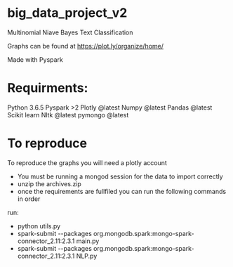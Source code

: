 # big_data_project_v2
Multinomial Niave Bayes Text Classification

Graphs can be found at https://plot.ly/organize/home/

Made with Pyspark

# Requirments:
Python 3.6.5
Pyspark >2
Plotly @latest
Numpy @latest
Pandas @latest
Scikit learn
Nltk @latest
pymongo @latest

# To reproduce
To reproduce the graphs you will need a plotly account

* You must be running a mongod session for the data to import correctly
* unzip the archives.zip
* once the requirements are fullfiled you can run the following commands in order

run:
* python utils.py 
* spark-submit --packages org.mongodb.spark:mongo-spark-connector_2.11:2.3.1 main.py
* spark-submit --packages org.mongodb.spark:mongo-spark-connector_2.11:2.3.1 NLP.py
